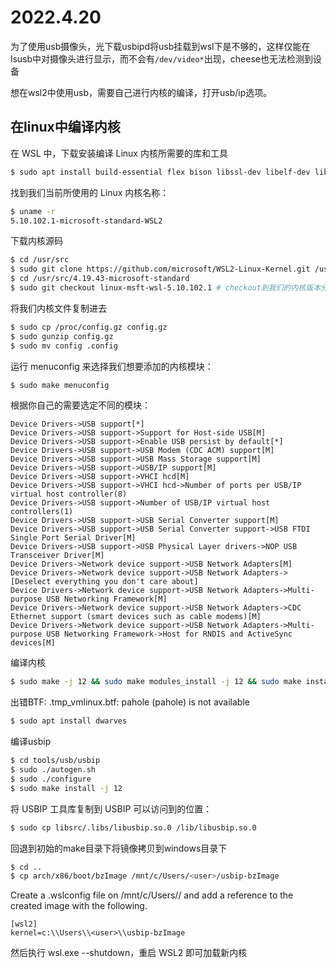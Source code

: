 # 2022.4.20

为了使用usb摄像头，光下载usbipd将usb挂载到wsl下是不够的，这样仅能在lsusb中对摄像头进行显示，而不会有`/dev/video*`出现，cheese也无法检测到设备

想在wsl2中使用usb，需要自己进行内核的编译，打开usb/ip选项。

## 在linux中编译内核

在 WSL 中，下载安装编译 Linux 内核所需要的库和工具

```bash
$ sudo apt install build-essential flex bison libssl-dev libelf-dev libncurses-dev autoconf libudev-dev libtool
```

找到我们当前所使用的 Linux 内核名称：

```bash
$ uname -r
5.10.102.1-microsoft-standard-WSL2
```

下载内核源码

```bash
$ cd /usr/src
$ sudo git clone https://github.com/microsoft/WSL2-Linux-Kernel.git /usr/src/4.19.43-microsoft-standard
$ cd /usr/src/4.19.43-microsoft-standard
$ sudo git checkout linux-msft-wsl-5.10.102.1 # checkout到我们的内核版本分支
```

将我们内核文件复制进去

```bash
$ sudo cp /proc/config.gz config.gz
$ sudo gunzip config.gz
$ sudo mv config .config
```

运行 menuconfig 来选择我们想要添加的内核模块：

```bash
$ sudo make menuconfig
```

根据你自己的需要选定不同的模块：

```
Device Drivers->USB support[*]
Device Drivers->USB support->Support for Host-side USB[M]
Device Drivers->USB support->Enable USB persist by default[*]
Device Drivers->USB support->USB Modem (CDC ACM) support[M]
Device Drivers->USB support->USB Mass Storage support[M]
Device Drivers->USB support->USB/IP support[M]
Device Drivers->USB support->VHCI hcd[M]
Device Drivers->USB support->VHCI hcd->Number of ports per USB/IP virtual host controller(8)
Device Drivers->USB support->Number of USB/IP virtual host controllers(1)
Device Drivers->USB support->USB Serial Converter support[M]
Device Drivers->USB support->USB Serial Converter support->USB FTDI Single Port Serial Driver[M]
Device Drivers->USB support->USB Physical Layer drivers->NOP USB Transceiver Driver[M]
Device Drivers->Network device support->USB Network Adapters[M]
Device Drivers->Network device support->USB Network Adapters->[Deselect everything you don't care about]
Device Drivers->Network device support->USB Network Adapters->Multi-purpose USB Networking Framework[M]
Device Drivers->Network device support->USB Network Adapters->CDC Ethernet support (smart devices such as cable modems)[M]
Device Drivers->Network device support->USB Network Adapters->Multi-purpose USB Networking Framework->Host for RNDIS and ActiveSync devices[M]
```

编译内核

```bash
$ sudo make -j 12 && sudo make modules_install -j 12 && sudo make install -j 12
```

出错BTF: .tmp_vmlinux.btf: pahole (pahole) is not available

```bash
$ sudo apt install dwarves
```

编译usbip

```bash
$ cd tools/usb/usbip
$ sudo ./autogen.sh
$ sudo ./configure
$ sudo make install -j 12
```

将 USBIP 工具库复制到 USBIP 可以访问到的位置：

```bash
$ sudo cp libsrc/.libs/libusbip.so.0 /lib/libusbip.so.0
```

回退到初始的make目录下将镜像拷贝到windows目录下

```bash
$ cd ..
$ cp arch/x86/boot/bzImage /mnt/c/Users/<user>/usbip-bzImage
```

Create a .wslconfig file on /mnt/c/Users/<user>/ and add a reference to the created image with the following.

```
[wsl2]
kernel=c:\\Users\\<user>\\usbip-bzImage
```

然后执行 wsl.exe --shutdown，重启 WSL2 即可加载新内核